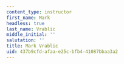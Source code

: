 ```yaml
---
content_type: instructor
first_name: Mark
headless: true
last_name: Vrablic
middle_initial: ''
salutation: ''
title: Mark Vrablic
uid: 437b9cfd-afaa-e25c-bfb4-41087bbaa3a2
---
```

